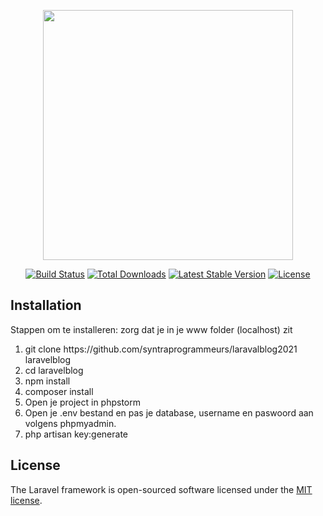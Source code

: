 <p align="center"><a href="https://laravel.com" target="_blank"><img src="https://raw.githubusercontent.com/laravel/art/master/logo-lockup/5%20SVG/2%20CMYK/1%20Full%20Color/laravel-logolockup-cmyk-red.svg" width="400"></a></p>

<p align="center">
<a href="https://travis-ci.org/laravel/framework"><img src="https://travis-ci.org/laravel/framework.svg" alt="Build Status"></a>
<a href="https://packagist.org/packages/laravel/framework"><img src="https://img.shields.io/packagist/dt/laravel/framework" alt="Total Downloads"></a>
<a href="https://packagist.org/packages/laravel/framework"><img src="https://img.shields.io/packagist/v/laravel/framework" alt="Latest Stable Version"></a>
<a href="https://packagist.org/packages/laravel/framework"><img src="https://img.shields.io/packagist/l/laravel/framework" alt="License"></a>
</p>

## Installation
Stappen om te installeren: zorg dat je in je www folder (localhost) zit<br>
<ol>
	<li>git clone https://github.com/syntraprogrammeurs/laravalblog2021 laravelblog</li>
	<li>cd laravelblog</li>
	<li>npm install</li>
	<li>composer install</li>
	<li>Open je project in phpstorm</li>
	<li>Open je .env bestand en pas je database, username en paswoord aan volgens phpmyadmin.</li>
	<li>php artisan key:generate</li>
</ol>


## License

The Laravel framework is open-sourced software licensed under the [MIT license](https://opensource.org/licenses/MIT).
